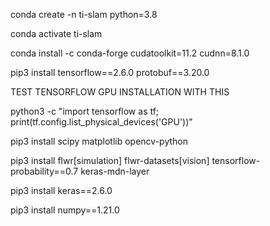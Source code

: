 conda create -n ti-slam python=3.8

conda activate ti-slam

conda install -c conda-forge cudatoolkit=11.2 cudnn=8.1.0

pip3 install tensorflow==2.6.0 protobuf==3.20.0

TEST TENSORFLOW GPU INSTALLATION WITH THIS

python3 -c "import tensorflow as tf; print(tf.config.list_physical_devices('GPU'))"

pip3 install scipy matplotlib opencv-python

pip3 install flwr[simulation] flwr-datasets[vision] tensorflow-probability==0.7 keras-mdn-layer

pip3 install keras==2.6.0

pip3 install numpy==1.21.0